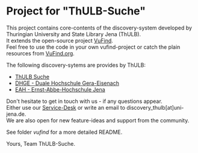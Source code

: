 # Project for "ThULB-Suche"

This project contains core-contents of the discovery-system developed by Thuringian University and State Library Jena (ThULB).<br>
It extends the open-source project [VuFind](https://vufind.org/vufind/).<br>
Feel free to use the code in your own vufind-project or catch the plain resources from [VuFind.org](https://vufind.org/vufind/).<br>

The following discovery-sytems are provides by ThULB:
* [ThULB Suche](http://suche.thulb.uni-jena.de)
* [DHGE - Duale Hochschule Gera-Eisenach](https://bibsuche.dhge.de/)
* [EAH - Ernst-Abbe-Hochschule Jena](https://katalogplus.bibliothek.eah-jena.de/)

Don't hesitate to get in touch with us - if any questions appear.<br>
Either use our [Service-Desk](https://servicedesk.uni-jena.de/plugins/servlet/desk/portal/140/create/1001?customfield_12342=20009) or write an email to discovery_thulb[at]uni-jena.de.<br>
We are also open for new feature-ideas and support from the community.

See folder *vufind* for a more detailed README.

Yours, Team ThULB-Suche.